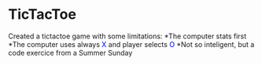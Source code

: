 # TicTacToe
 
Created a tictactoe game with some limitations:
*The computer stats first 
*The computer uses always <span style="color:blue">X</span> and player selects  <span style="color:blue">O</span>
*Not so inteligent, but a code exercice from a Summer Sunday

